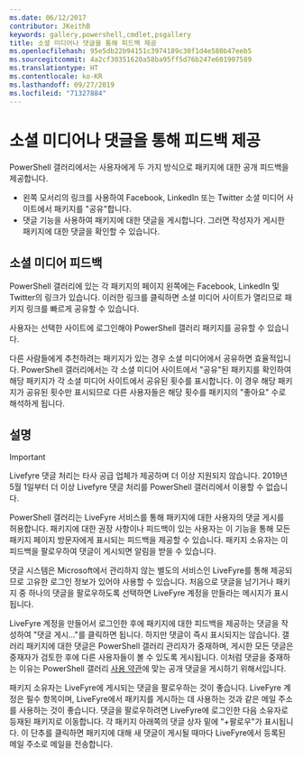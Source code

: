 ```yaml
---
ms.date: 06/12/2017
contributor: JKeithB
keywords: gallery,powershell,cmdlet,psgallery
title: 소셜 미디어나 댓글을 통해 피드백 제공
ms.openlocfilehash: 95e5db22b94151c3974189c30f1d4e580b47eeb5
ms.sourcegitcommit: 4a2cf30351620a58ba95ff5d76b247e601907589
ms.translationtype: HT
ms.contentlocale: ko-KR
ms.lasthandoff: 09/27/2019
ms.locfileid: "71327884"
---
```

# <a name="providing-feedback-via-social-media-or-comments"></a>소셜 미디어나 댓글을 통해 피드백 제공

PowerShell 갤러리에서는 사용자에게 두 가지 방식으로 패키지에 대한 공개 피드백을 제공합니다.

- 왼쪽 모서리의 링크를 사용하여 Facebook, LinkedIn 또는 Twitter 소셜 미디어 사이트에서 패키지를 "공유"합니다.
- 댓글 기능을 사용하여 패키지에 대한 댓글을 게시합니다. 그러면 작성자가 게시한 패키지에 대한 댓글을 확인할 수 있습니다.

## <a name="social-media-feedback"></a>소셜 미디어 피드백

PowerShell 갤러리에 있는 각 패키지의 페이지 왼쪽에는 Facebook, LinkedIn 및 Twitter의 링크가 있습니다.
이러한 링크를 클릭하면 소셜 미디어 사이트가 열리므로 패키지 링크를 빠르게 공유할 수 있습니다.

사용자는 선택한 사이트에 로그인해야 PowerShell 갤러리 패키지를 공유할 수 있습니다.

다른 사람들에게 추천하려는 패키지가 있는 경우 소셜 미디어에서 공유하면 효율적입니다.
PowerShell 갤러리에서는 각 소셜 미디어 사이트에서 "공유"된 패키지를 확인하여 해당 패키지가 각 소셜 미디어 사이트에서 공유된 횟수를 표시합니다.
이 경우 해당 패키지가 공유된 횟수만 표시되므로 다른 사용자들은 해당 횟수를 패키지의 "좋아요" 수로 해석하게 됩니다.

## <a name="comments"></a>설명

> [!IMPORTANT]
> Livefyre 댓글 처리는 타사 공급 업체가 제공하며 더 이상 지원되지 않습니다.
> 2019년 5월 1일부터 더 이상 Livefyre 댓글 처리를 PowerShell 갤러리에서 이용할 수 없습니다. 

PowerShell 갤러리는 LiveFyre 서비스를 통해 패키지에 대한 사용자의 댓글 게시를 허용합니다.
패키지에 대한 권장 사항이나 피드백이 있는 사용자는 이 기능을 통해 모든 패키지 페이지 방문자에게 표시되는 피드백을 제공할 수 있습니다.
패키지 소유자는 이 피드백을 팔로우하여 댓글이 게시되면 알림을 받을 수 있습니다.

댓글 시스템은 Microsoft에서 관리하지 않는 별도의 서비스인 LiveFyre를 통해 제공되므로 고유한 로그인 정보가 있어야 사용할 수 있습니다.
처음으로 댓글을 남기거나 패키지 중 하나의 댓글을 팔로우하도록 선택하면 LiveFyre 계정을 만들라는 메시지가 표시됩니다.

LiveFyre 계정을 만들어서 로그인한 후에 패키지에 대한 피드백을 제공하는 댓글을 작성하여 "댓글 게시..."를 클릭하면 됩니다. 하지만 댓글이 즉시 표시되지는 않습니다.
갤러리 패키지에 대한 댓글은 PowerShell 갤러리 관리자가 중재하며, 게시한 모든 댓글은 중재자가 검토한 후에 다른 사용자들이 볼 수 있도록 게시됩니다.
이처럼 댓글을 중재하는 이유는 PowerShell 갤러리 [사용 약관](https://www.powershellgallery.com/policies/Terms)에 맞는 공개 댓글을 게시하기 위해서입니다.

패키지 소유자는 LiveFyre에 게시되는 댓글을 팔로우하는 것이 좋습니다.
LiveFyre 계정은 필수 항목이며, LiveFyre에서 패키지를 게시하는 데 사용하는 것과 같은 메일 주소를 사용하는 것이 좋습니다.
댓글을 팔로우하려면 LiveFyre에 로그인한 다음 소유자로 등재된 패키지로 이동합니다.
각 패키지 아래쪽의 댓글 상자 밑에 "+팔로우"가 표시됩니다.
이 단추를 클릭하면 패키지에 대해 새 댓글이 게시될 때마다 LiveFyre에서 등록된 메일 주소로 메일을 전송합니다.
